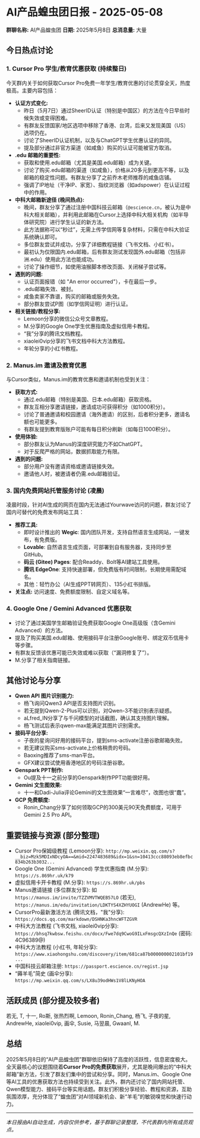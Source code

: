 # AI产品蝗虫团日报 - 2025-05-08

**群聊名称:** AI产品蝗虫团
**日期:** 2025年5月8日
**总消息量:** 大量

## 今日热点讨论

### 1. Cursor Pro 学生/教育优惠获取 (持续整日)

今天群内关于如何获取Cursor Pro免费一年学生/教育优惠的讨论贯穿全天，热度极高。主要内容包括：

*   **认证方式变化:**
    *   昨日（5月7日）通过SheerID认证（特别是中国区）的方法在今日早些时候失效或变得困难。
    *   有群友反馈国家/地区选项中移除了香港、台湾，后来又发现美国（US）选项仍在。
    *   讨论了SheerID认证机制，以及与ChatGPT学生优惠认证的异同。
    *   提及部分通过非官方渠道（如咸鱼）购买的认证可能被官方取消。
*   **.edu 邮箱的重要性:**
    *   获取和使用.edu邮箱（尤其是美国.edu邮箱）成为关键。
    *   讨论了购买.edu邮箱的渠道（如咸鱼），价格从20多元到更高不等，以及邮箱的稳定性问题。有群友分享了之前乔木老师推荐的咸鱼店铺。
    *   强调了IP地址（干净IP、家宽）、指纹浏览器（如adspower）在认证过程中的作用。
*   **中科大邮箱新途径 (晚间热点):**
    *   晚间，群友分享了通过注册中国科技云邮箱（`@escience.cn`，被认为是中科大相关邮箱），并利用此邮箱在Cursor上选择中科大相关机构（如半导体研究院）进行学生认证的新方法。
    *   此方法据称可以“秒过”，无需上传学信网等复杂材料，只需在中科大验证系统确认即可。
    *   多位群友尝试并成功，分享了详细教程链接（飞书文档、小红书）。
    *   最初认为仅限国内.edu邮箱，后有群友测试发现国外.edu邮箱（包括非洲.edu）使用此方法也能成功。
    *   讨论了操作细节，如使用油猴脚本修改页面、关闭梯子尝试等。
*   **遇到的问题:**
    *   认证页面报错（如 "An error occurred"），卡在最后一步。
    *   .edu邮箱失效、被封。
    *   咸鱼卖家不靠谱，购买的邮箱或服务失效。
    *   部分群友尝试P图（如学信网证明）进行认证。
*   **相关链接/教程分享:**
    *   Lemoon分享的微信公众号文章教程。
    *   M.分享的Google One学生优惠指南及虚拟信用卡教程。
    *   “我”分享的腾讯文档教程。
    *   xiaolei0vip分享的飞书文档中科大方法教程。
    *   年轮分享的小红书教程。

### 2. Manus.im 邀请及教育优惠

与Cursor类似，Manus.im的教育优惠和邀请机制也受到关注：

*   **获取方式:**
    *   通过.edu邮箱（特别是美国、日本.edu邮箱）获取资格。
    *   群友互相分享邀请链接，邀请成功可获得积分（如1000积分）。
    *   讨论了普通邀请和校园邀请（海外邀请）的区别，后者积分更多，邀请名额也可能更多。
    *   有群友提到教育版账户可能有每日积分刷新（如每日1000积分）。
*   **使用体验:**
    *   部分群友认为Manus的深度研究能力不如ChatGPT。
    *   对于反爬严格的网站，数据抓取能力有限。
*   **遇到的问题:**
    *   部分用户没有邀请资格或邀请链接失效。
    *   邀请他人时，被邀请者仍需.edu邮箱验证。

### 3. 国内免费网站托管服务讨论 (凌晨)

凌晨时段，针对AI生成的网页在国内无法通过Yourwave访问的问题，群友讨论了国内可替代的免费发布网站工具：

*   **推荐工具:**
    *   即时设计推出的 **Wegic**: 国内团队开发，支持自然语言生成网站，一键发布，有免费版。
    *   **Lovable**: 自然语言生成页面，可部署到自有服务器，支持同步至GitHub。
    *   **码云 (Gitee) Pages**: 配合Readdy、Bolt等AI建站工具使用。
    *   **腾讯 EdgeOne**: 支持快速部署，但免费版有时间限制，长期使用需配域名。
    *   其他：轻竹办公（AI生成PPT转网页）、135小红书排版。
*   **关注点:** 访问速度、免费额度限制、自定义域名等。

### 4. Google One / Gemini Advanced 优惠获取

*   讨论了通过美国学生邮箱验证免费获取Google One高级版（含Gemini Advanced）的方法。
*   提及了购买美国.edu邮箱、使用接码平台注册Google账号、绑定双币信用卡等步骤。
*   有群友反馈该优惠可能已失效或难以获取（“漏洞修复了”）。
*   M.分享了相关指南链接。

## 其他讨论与分享

*   **Qwen API 图片识别能力:**
    *   杨飞询问Qwen3 API是否支持图片识别。
    *   若无提到Qwen-2-Plus可以识别，对Qwen-3不能识别表示疑惑。
    *   aLfred_IN分享了与千问模型的对话截图，确认其支持图片理解。
    *   杨飞测试后表示qwen-max能满足其图片识别需求。
*   **接码平台分享:**
    *   子夜的星询问好用的接码平台，提到sms-activate注册谷歌邮箱失败。
    *   若无建议购买sms-activate上价格稍贵的号码。
    *   Baoxing推荐了sms-man平台。
    *   GFX建议尝试使用香港地区的号码注册谷歌。
*   **Genspark PPT制作:**
    *   Ou提及十一之前分享的Genspark制作PPT功能很好用。
*   **Gemini 文生图效果:**
    *   十一和Dadi-Julia评论Gemini的文生图效果“一言难尽”，改图也很“蠢”。
*   **GCP 免费额度:**
    *   Ronin_Chang分享了如何领取GCP的300美元90天免费额度，可用于Gemini 2.5 Pro API。

## 重要链接与资源 (部分整理)

*   Cursor Pro保姆级教程 (Lemoon分享): `http://mp.weixin.qq.com/s?__biz=Mzk5MDIxNDcyOA==&mid=2247483689&idx=1&sn=10413ccc88093eb8efbc834b263b3032...`
*   Google One (Gemini Advanced) 学生优惠指南 (M.分享): `https://s.869hr.uk/k79`
*   虚拟信用卡开卡教程 (M.分享): `https://s.869hr.uk/pbs`
*   Manus邀请链接 (多位群友分享): 如 `https://manus.im/invite/TZZVMVTWQEB57LO` (若无), `https://manus.im/edu/invitation/LDKTYS4XZHYUOGI` (AndrewHe) 等。
*   CursorPro最新激活方法 (腾讯文档，"我"分享): `https://docs.qq.com/markdown/DSHNKa3hncWFTZGVR`
*   中科大方法教程 (飞书文档, xiaolei0vip分享): `https://bhsq7kwbsw.feishu.cn/docx/Fwe7dq9CwoG9ILxFmsgcQXzInQe` (密码: 4C96389@)
*   中科大方法教程 (小红书, 年轮分享): `https://www.xiaohongshu.com/discovery/item/681ca87b000000002101bf19...`
*   中国科技云邮箱注册: `https://passport.escience.cn/regist.jsp`
*   “薅羊毛”简史 (画伞分享): `https://mp.weixin.qq.com/s/LX8u39odHWs1V8lLKNyHOA`

## 活跃成员 (部分提及较多者)

若无, T, 十一, Ro斯, 张热烈啊, Lemoon, Ronin_Chang, 杨飞, 子夜的星, AndrewHe, xiaolei0vip, 画伞, Susie, 马翌晨, Gwaanl, M.

## 总结

2025年5月8日的“AI产品蝗虫团”群聊依旧保持了高度的活跃性，信息密度极大。全天最核心的议题围绕着**Cursor Pro的免费获取**展开，尤其是晚间爆出的“中科大邮箱”新方法，引发了群友们集中的尝试和分享。同时，Manus.im、Google One等AI工具的优惠获取方法也持续受到关注。此外，群内还讨论了国内网站托管、Qwen模型能力、接码平台等实用话题。群友们积极分享经验、教程和资源，互助氛围浓厚，充分体现了“蝗虫团”对AI领域新机会、新“羊毛”的敏锐嗅觉和快速行动力。

---
*本日报由AI自动生成，内容仅供参考，基于群聊记录整理，不代表群内所有成员观点。*